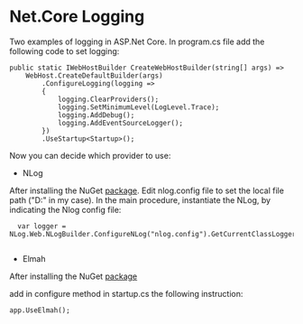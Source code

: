 # Net.Core Logging
Two examples of logging in ASP.Net Core.
In program.cs file add the following code to set logging:

```
public static IWebHostBuilder CreateWebHostBuilder(string[] args) =>
    WebHost.CreateDefaultBuilder(args)
        .ConfigureLogging(logging =>
        {
            logging.ClearProviders();
            logging.SetMinimumLevel(LogLevel.Trace);
            logging.AddDebug();
            logging.AddEventSourceLogger();
        })
        .UseStartup<Startup>();
```

Now you can decide which provider to use:

* NLog

After installing the NuGet [package](https://www.nuget.org/packages/NLog/).
Edit nlog.config file to set the local file path ("D:\" in my case).
In the main procedure, instantiate the NLog, by indicating the Nlog config file:

```
  var logger = NLog.Web.NLogBuilder.ConfigureNLog("nlog.config").GetCurrentClassLogger();
  
```


* Elmah

After installing the NuGet [package](https://www.nuget.org/packages/elmah/)

add in configure method in startup.cs the following instruction:

```
app.UseElmah();
```
